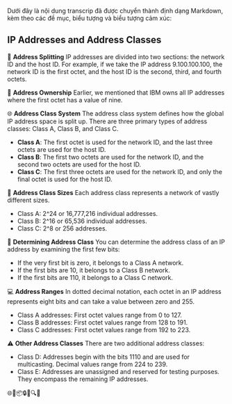 Dưới đây là nội dung transcrip đã được chuyển thành định dạng Markdown, kèm theo các đề mục, biểu tượng và biểu tượng cảm xúc:

## IP Addresses and Address Classes

🔢 **Address Splitting**
IP addresses are divided into two sections: the network ID and the host ID. For example, if we take the IP address 9.100.100.100, the network ID is the first octet, and the host ID is the second, third, and fourth octets.

🏢 **Address Ownership**
Earlier, we mentioned that IBM owns all IP addresses where the first octet has a value of nine.

🌐 **Address Class System**
The address class system defines how the global IP address space is split up. There are three primary types of address classes: Class A, Class B, and Class C.

- **Class A**: The first octet is used for the network ID, and the last three octets are used for the host ID.
- **Class B**: The first two octets are used for the network ID, and the second two octets are used for the host ID.
- **Class C**: The first three octets are used for the network ID, and only the final octet is used for the host ID.

📏 **Address Class Sizes**
Each address class represents a network of vastly different sizes.
- Class A: 2^24 or 16,777,216 individual addresses.
- Class B: 2^16 or 65,536 individual addresses.
- Class C: 2^8 or 256 addresses.

👀 **Determining Address Class**
You can determine the address class of an IP address by examining the first few bits:
- If the very first bit is zero, it belongs to a Class A network.
- If the first bits are 10, it belongs to a Class B network.
- If the first bits are 110, it belongs to a Class C network.

💻 **Address Ranges**
In dotted decimal notation, each octet in an IP address represents eight bits and can take a value between zero and 255.
- Class A addresses: First octet values range from 0 to 127.
- Class B addresses: First octet values range from 128 to 191.
- Class C addresses: First octet values range from 192 to 223.

⚠️ **Other Address Classes**
There are two additional address classes:
- Class D: Addresses begin with the bits 1110 and are used for multicasting. Decimal values range from 224 to 239.
- Class E: Addresses are unassigned and reserved for testing purposes. They encompass the remaining IP addresses.

🌐🔌📦🔒📨🔍💡